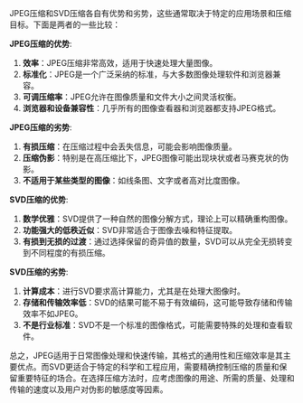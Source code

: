 JPEG压缩和SVD压缩各自有优势和劣势，这些通常取决于特定的应用场景和压缩目标。下面是两者的一些比较：

**JPEG压缩的优势**:

1. **效率**：JPEG压缩非常高效，适用于快速处理大量图像。
2. **标准化**：JPEG是一个广泛采纳的标准，与大多数图像处理软件和浏览器兼容。
3. **可调压缩率**：JPEG允许在图像质量和文件大小之间灵活权衡。
4. **浏览器和设备兼容性**：几乎所有的图像查看器和浏览器都支持JPEG格式。

**JPEG压缩的劣势**:

1. **有损压缩**：在压缩过程中会丢失信息，可能会影响图像质量。
2. **压缩伪影**：特别是在高压缩比下，JPEG图像可能出现块状或者马赛克状的伪影。
3. **不适用于某些类型的图像**：如线条图、文字或者高对比度图像。

**SVD压缩的优势**:

1. **数学优雅**：SVD提供了一种自然的图像分解方式，理论上可以精确重构图像。
2. **功能强大的低秩近似**：SVD非常适合于图像去噪和特征提取。
3. **有损到无损的过渡**：通过选择保留的奇异值的数量，SVD可以从完全无损转变到不同程度的有损压缩。

**SVD压缩的劣势**:

1. **计算成本**：进行SVD要求高计算能力，尤其是在处理大图像时。
2. **存储和传输效率低**：SVD的结果可能不易于有效编码，这可能导致存储和传输效率不如JPEG。
3. **不是行业标准**：SVD不是一个标准的图像格式，可能需要特殊的处理和查看软件。

总之，JPEG适用于日常图像处理和快速传输，其格式的通用性和压缩效率是其主要优点。而SVD更适合于特定的科学和工程应用，需要精确控制压缩的质量和保留重要特征的场合。在选择压缩方法时，应考虑图像的用途、所需的质量、处理和传输的速度以及用户对伪影的敏感度等因素。
